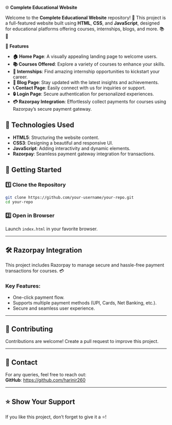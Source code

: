  🌐 **Complete Educational Website**  

Welcome to the **Complete Educational Website** repository! 🎉 This project is a full-featured website built using **HTML**, **CSS**, and **JavaScript**, designed for educational platforms offering courses, internships, blogs, and more. 📚🚀  



📖 **Features**  
- **🏠 Home Page**: A visually appealing landing page to welcome users.  
- **📚 Courses Offered**: Explore a variety of courses to enhance your skills.  
- **💼 Internships**: Find amazing internship opportunities to kickstart your career.  
- **📝 Blog Page**: Stay updated with the latest insights and achievements.  
- **📞 Contact Page**: Easily connect with us for inquiries or support.  
- **🔒 Login Page**: Secure authentication for personalized experiences.  
- **💳 Razorpay Integration**: Effortlessly collect payments for courses using Razorpay’s secure payment gateway.  

## 🎯 **Technologies Used**  
- **HTML5**: Structuring the website content.  
- **CSS3**: Designing a beautiful and responsive UI.  
- **JavaScript**: Adding interactivity and dynamic elements.  
- **Razorpay**: Seamless payment gateway integration for transactions.  

## 🚀 **Getting Started**  

### 1️⃣ Clone the Repository  
```bash  
git clone https://github.com/your-username/your-repo.git  
cd your-repo  
```  

### 2️⃣ Open in Browser  
Launch `index.html` in your favorite browser.  

---

## 🛠️ **Razorpay Integration**  
This project includes Razorpay to manage secure and hassle-free payment transactions for courses. 💳  

### Key Features:  
- One-click payment flow.  
- Supports multiple payment methods (UPI, Cards, Net Banking, etc.).  
- Secure and seamless user experience.  

---

## 🎉 **Contributing**  
Contributions are welcome! Create a pull request to improve this project.  

---

## 📧 **Contact**  
For any queries, feel free to reach out:  
**GitHub**:  https://github.com/harinir260


---

## ⭐ **Show Your Support**  
If you like this project, don’t forget to give it a ⭐!  
